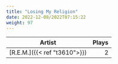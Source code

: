 ```yaml
---
title: "Losing My Religion"
date: 2022-12-08/2022T07:15:22
weight: 97
---
```




 Artist | Plays 
----- | -----:
[R.E.M.]({{< ref "t3610">}}) | 2
